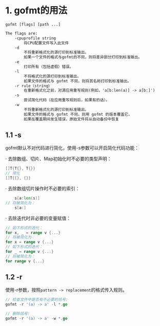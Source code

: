 # 1. gofmt的用法

`gofmt [flags] [path ...]`



```txt
The flags are:
  	-cpuprofile string
        将CPU配置文件写入此文件
    -d
        不将重新格式化的源打印到标准输出。
		如果一个文件的格式与gofmt的不同，则将差异部分打印到标准输出。
    -e
        打印所有（包括虚假）错误。
    -l
        不将格式化的源打印到标准输出。
		如果文件的格式与 gofmt 不同，则将其名称打印到标准输出。
    -r rule（string）
        在重新格式化之前，对源应用重写规则(例如，'a[b:len(a)] -> a[b:]')
    -s
        尝试简化代码（在应用重写规则后，如果有的话）。
    -w
       	不将重新格式化的源打印到标准输出。
       	如果文件的格式与 gofmt 不同，则用 gofmt 的版本覆盖它。
		如果在覆盖期间发生错误，原始文件将从自动备份中恢复
```

## 1.1 -s

gofmt默认不对代码进行简化，使用-s参数可以开启简化代码功能：


· 去除数组、切片、Map初始化时不必要的类型声明：


```go
[]T{T{}, T{}}
// 简化
[]T{{}, {}}
```

· 去除数组切片操作时不必要的索引：
```go
    s[a:len(s)]
// 将被简化为：
    s[a:]
```

· 去除迭代时非必要的变量赋值：
```go
// 如下形式的迭代：
for x, _ = range v {...}
// 将被简化为：
for x = range v {...}
// 如下形式的迭代：
for _ = range v {...}
// 将被简化为：
for range v {...}
```

## 1.2 -r

使用-r参数，按照`pattern -> replacement`的格式传入规则。

```go
// 检查文件中是否有不必要的括号:
gofmt -r '(a) -> a' -l *.go

// 删除括号:
gofmt -r '(a) -> a' -w *.go

```


